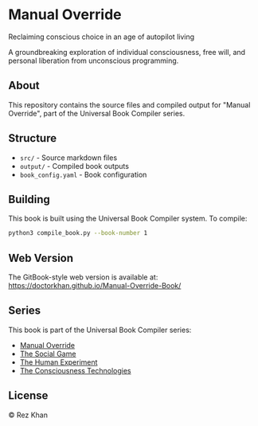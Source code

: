 # Manual Override

Reclaiming conscious choice in an age of autopilot living

A groundbreaking exploration of individual consciousness, free will, and personal liberation from unconscious programming.

## About

This repository contains the source files and compiled output for "Manual Override", part of the Universal Book Compiler series.

## Structure

- `src/` - Source markdown files
- `output/` - Compiled book outputs
- `book_config.yaml` - Book configuration

## Building

This book is built using the Universal Book Compiler system. To compile:

```bash
python3 compile_book.py --book-number 1
```

## Web Version

The GitBook-style web version is available at: https://doctorkhan.github.io/Manual-Override-Book/

## Series

This book is part of the Universal Book Compiler series:
- [Manual Override](https://github.com/DoctorKhan/Manual-Override-Book)
- [The Social Game](https://github.com/DoctorKhan/The-Social-Game-Book)  
- [The Human Experiment](https://github.com/DoctorKhan/The-Human-Experiment-Book)
- [The Consciousness Technologies](https://github.com/DoctorKhan/The-Consciousness-Technologies-Book)

## License

© Rez Khan

